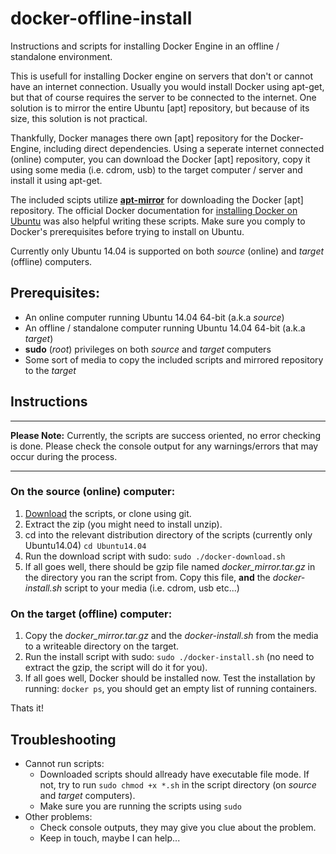 # docker-offline-install
Instructions and scripts for installing Docker Engine in an offline / standalone environment.

This is usefull for installing Docker engine on servers that don't or cannot have an internet connection.
Usually you would install Docker using apt-get, but that of course requires the server to be connected to the internet.
One solution is to mirror the entire Ubuntu [apt] repository, but because of its size, this solution is not practical.

Thankfully, Docker manages there own [apt] repository for the Docker-Engine, including direct dependencies.
Using a seperate internet connected (online) computer, you can download the Docker [apt] repository, copy it using some media (i.e. cdrom, usb) to the target computer / server and install it using apt-get.

The included scipts utilize [**apt-mirror**](http://apt-mirror.github.com) for downloading the Docker [apt] repository.
The official Docker documentation for [installing Docker on Ubuntu](https://docs.docker.com/engine/installation/linux/ubuntulinux/) was also helpful writing these scripts. Make sure you comply to Docker's prerequisites before trying to install on Ubuntu.

Currently only Ubuntu 14.04 is supported on both *source* (online) and *target* (offline) computers.

## Prerequisites:
* An online computer running Ubuntu 14.04 64-bit (a.k.a *source*)
* An offline / standalone computer running Ubuntu 14.04 64-bit (a.k.a *target*)
* **sudo** (*root*) privileges on both *source* and *target* computers
* Some sort of media to copy the included scripts and mirrored repository to the *target*
 

## Instructions
***
**Please Note:** Currently, the scripts are success oriented, no error checking is done. 
Please check the console output for any warnings/errors that may occur during the process.
***

### On the source (online) computer:
1. [Download](https://github.com/meetyg/docker-offline-install/archive/master.zip) the scripts, or clone using git.
2. Extract the zip (you might need to install unzip).
3. cd into the relevant distribution directory of the scripts (currently only Ubuntu14.04)
   `cd Ubuntu14.04`
4. Run the download script with sudo: `sudo ./docker-download.sh`
5. If all goes well, there should be gzip file named *docker_mirror.tar.gz* in the directory you ran the script from.
   Copy this file, **and** the *docker-install.sh* script to your media (i.e. cdrom, usb etc...)

### On the target (offline) computer:
1. Copy the *docker_mirror.tar.gz* and the *docker-install.sh* from the media to a writeable directory on the target.
2. Run the install script with sudo: `sudo ./docker-install.sh` (no need to extract the gzip, the script will do it for you).
3. If all goes well, Docker should be installed now. Test the installation by running: `docker ps`, you should get an empty list of running containers.

Thats it!

## Troubleshooting
* Cannot run scripts:
  * Downloaded scripts should allready have executable file mode. 
  If not, try to run `sudo chmod +x *.sh` in the script directory (on *source* and *target* computers).
  * Make sure you are running the scripts using `sudo`
* Other problems:
  * Check console outputs, they may give you clue about the problem.
  * Keep in touch, maybe I can help...



